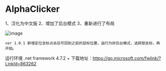 # AlphaClicker
1、汉化为中文版
2、增加了后台模式
3、重新进行了布局

![image](https://github.com/Half1900/AlphaClicker/assets/149751999/bf331913-80b8-4957-90a8-651718123e62)


	ver 1.0.1 新增定位坐标点击后可回到之前的鼠标位置，运行为非后台模式，选获取坐标，再开始。



运行环境 .net framework 4.7.2 + 下载地址：<https://go.microsoft.com/fwlink/?LinkId=863262>